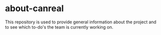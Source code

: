 # about-canreal
This repository is used to provide general information about the project and to see which to-do's the team is currently working on.
